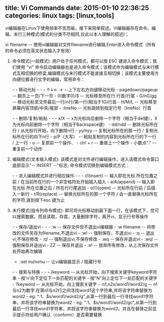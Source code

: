 title: Vi Commands
date: 2015-01-10 22:36:25
categories: linux
tags: [linux,tools]
---
vi编辑器在Linux下使用频率不言而喻，接下来简单叙述。Vi编辑器存在命令、编辑、末行三种模式(模式的分类不尽相同,仅此以本人理解的叙述)；

vi filename -- 使用vi编辑器对文件filename进行编辑,Enter进入命令模式（所有的命令必须在英文状态输入才有效）

<!-- more -->
1. 命令模式(一般模式): 用户处于任何模式，都可以按 ESC 键进入命令模式；我们使用 "vi" 命令启动编辑器也是进入命令模式；该模式作为编辑模式与末行模式互相切换的桥梁,编辑模式与末行模式不能直接互相切换；该模式主要使用方向键位置进行文字的编辑，常用命令：
	
	<p> - - 移动光标 - -
	- ↑↓← → --上下左右方向键移动光标
	- pagedown/pageup -- 翻页上一页/下一页
	- 0(数字0)/$ -- 光标移至所在行 行首/行尾
	- G/nG/gg -- 移动光标至文件最后一行/n行/第一行(相当于1G)行首
	- H/M/L -- 光标移至屏幕内容顶部/中央/尾部
	- :lineNo -- 光标跳转到指定行号（lineNo）行首

	<p> - - 删除/复制/粘贴 - -
	- x/X -- x为光标向后删除一个字符（相当于del键），X为光标向前删除一个字符（相当于Backspace键）
	- dd/ndd -- 删除光标所在行 / 从光标行开始，向下删除n行
	- yy/nyy -- 复制光标所在的那一行 / 复制光标所在行的向下n行
	- p/P（大写） -- 粘贴复制的内容到光标所在行的下一行 / 上一行
	- u -- 复原前一个操作、
	- ctrl + r -- 重做上一个操作
	- 小数点"." -- 重复前一个动作

2. 编辑模式(文本输入模式): 该模式是对文件进行编辑操作，进入该模式命令窗口底部显示"-- INSERT --"标志; 命令模式切换到编辑模式方式：

	<p> - - 进入编辑模式并进行相应操作 - -
	- i/I(insert) -- 输入即在光标 所在位置之前 / 在当前所在行的一个非空格符处开始插入插入
	- a/A(append) -- 输入即在光标 所在位置之后 / 所在行行尾追加
	- o/O(open) -- 光标所在行前 / 后插入一新行
	- r/R(replace) -- 替换光标所在的那一个字符 / 会一直替换光标所在的字符,直到按下esc 键为止

3. 末行模式(指令列命令模式): 即可将光标移动到最下面一行，在该模式下，您可以搜索数据，而且读取，存盘，大量删除字符，离开vi，显示行号等操作
	
	<p> - - 保存/退出vi - -
	- :w -- 保存文件但不退出vi编辑器
	- :w filename -- 将修改的文件另存为filename,不退出vi
	- :w! -- 强制保存，不退出vi
	- :q -- 退出vi,不保存修改
	- :q! -- 强制退出vi,不保存修改
	- :wq -- 保存并退出vi 
	- :wq! -- 强制保存并退出vi
	- ZZ -- 保存并退出
	- :e! -- 放弃所有修改，从上次保存文件处开始再次编辑

	- :set nu/nonu -- 让vi编辑器显示 / 隐藏行号

	<p> - - 搜索与特换 - -
	- /keyword -- 从光标开始，向下搜索关键字keyword字符串
		- 按'n'向下定位下一处匹配的关键字
		- 按"N"向上定位下一处匹配的关键字
	- ?keyword -- 从光标开始，向上搜索关键字
	- :n1,n2s/word1/word2/g -- n1与n2为数字.在第n1与n2行之间寻找word1这个字符串,并将该字符串替换为word2
		- eg: ":1、$s/word1/word2/g",从第一行到最后一行寻找word1字符串，并将该字符串替换为word2
		- eg: ":1、$s/word1/word2/gc",从第一行到最后一行寻找word1字符串，并将该字符串替换为word2。并且在替换之前显示提示符给用户确认（conform）是否需要替换